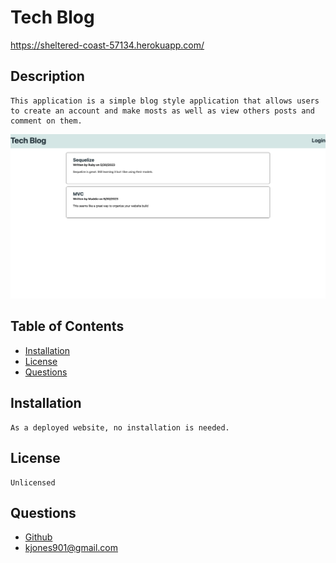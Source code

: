 # Tech Blog
  https://sheltered-coast-57134.herokuapp.com/
  
  ## Description
    This application is a simple blog style application that allows users to create an account and make mosts as well as view others posts and comment on them.

  ![Alt text](/assets/screenshot.png?raw=true "Screen Shot")
  
  ## Table of Contents
  - [Installation](#installation)
  - [License](#license)
  - [Questions](#questions)
  
  ## Installation
    As a deployed website, no installation is needed. 
  
  ## License
    Unlicensed
  
  ## Questions
  - [Github](https://github.com/kjones901)
  - kjones901@gmail.com
  